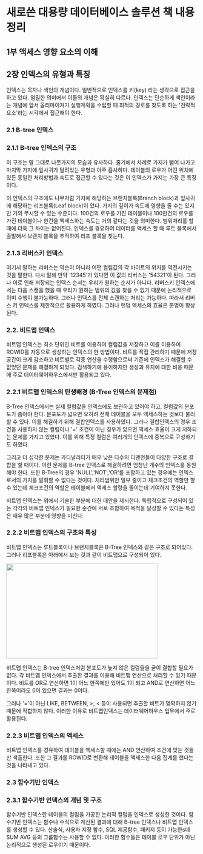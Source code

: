 # 새로쓴 대용량 데이터베이스 솔루션 책 내용 정리
## 1부 액세스 영향 요소의 이해

## 2장 인덱스의 유형과 특징
인덱스는 목차나 색인의 개념이다. 일반적으로 인덱스를 키(key) 라는 생각으로 접근을 하고 있다. 엄밀한 의미에서 이들의 개념은 확실히 다르다. 인덱스는 단순하게 색인이라는 개념에 앞서 옵티마이져가 실행계획을 수립할 때 최적의 경로를 찾도록 하는 '전략적 요소'라는 시각에서 접근해야 한다.

### 2.1 B-tree 인덱스
### 2.1.1 B-tree 인덱스의 구조
이 구조는 말 그대로 나뭇가지의 모습과 유사하다. 줄기에서 차례로 가지가 뻗어 나가고 마지막 가지에 잎사귀가 달려있는 유형과 아주 흡사하다. 테이블의 로우가 어떤 위치에 있든 동일한 처리방법과 속도로 접근할 수 있다는 것은 이 인덱스가 가지는 가장 큰 특징이다. 

이 인덱스의 구조에도 나무처럼 가지에 해당하는 브랜치블록(Branch block)과 잎사귀에 해당하는 리프블록(Leaf block)이 있다. 가지의 깊이가 속도에 영향을 줄 수는 있지만 거의 무시할 수 있는 수준이다. 100건의 로우를 가진 테이블이나 100만건의 로우를 가진 테이블이나 한건을 액세스하는 속도는 거의 같다는 것을 의미한다. 범위처리를 할 때에 더욱 그 차이는 없어진다. 인덱스를 경유하여 데이터를 액세스 할 때 루트 블록에서 출발해서 브랜치 블록을 추적하여 리프 블록을 찾는다.


### 2.1.3 리버스키 인덱스
여기서 말하는 리버스는 역순이 아니라 어떤 컬럼값의 각 바이트의 위치를 역전시키는 것을 말한다. 다시 말해 만약 '12345'가 있다면 이 값의 리버스는 '54321'이 된다.  그러나 이로 인해 저장되는 인덱스 순서는 우리가 원하는 순서가 아니다. 리버스키 인덱스에서는 다음 스캔을 했을 때 우리가 원하는 범위의 값을 찾을 수 없기 때문에 논리적으로 이미 수행이 불가능하다. 그러나 인덱스를 전체 스캔하는 처리는 가능하다. 따라서 리버스 키 인덱스를 제한적으로 활용하게 하였다. 그러나 랜덤 엑세스의 효율은 분명이 향상된다.


### 2.2. 비트맵 인덱스
비트맵 인덱스는 최소 단위인 비트를 이용하여 컬럼값을 저장하고 이를 이용하여 ROWID를 자동으로 생성하는 인덱스의 한 방법이다. 비트를 직접 관리하기 때문에 저장공간이 크게 감소하고 비트별로 각종 연산을 수행함으로써 기존에 인덱스가 해결할 수 없었던 문제를 해결하게 되었다.  검색하기에 용이하지만 생성과 유지에 대한 비용 때문에 주로 데이터웨어하우스에서만 활용되고 있다.


### 2.2.1 비트맵 인덱스의 탄생배경 (B-Tree 인덱스의 문제점)
B-Tree 인덱스에서는 실제 컬럼값을 인덱스에도 보관하고 있어야 하고, 컬럼값의 분포도가 좁아야 한다. 분포도가 넓으면 오히려 전체 테이블을 모두 액세스하는 것보다 불리할 수 있다. 이를 해결하기 위해 결합인덱스를 사용하였다. 그러나 결합인덱스의 경우 조건을 사용하지 않는 컬럼이나 '=' 조건이 아닌 경우가 있으면 액세스 효율이 크게 저하되는 문제를 가지고 있었다. 이를 위해 특정 컬럼은 여러개의 인덱스에 중복으로 구성하기도 하였다.

그리고 더 심각한 문제는 카디널리티가 매우 낮은 다수의 디맨전들이 다양한 구조로 결합을 할 때이다. 이런 문제를 B-tree 인덱스로 해결하려면 엄청난 개수의 인덱스를 동원해야 한다. 또한 B-Tree의 경우 'NULL','NOT','OR'를 포함하고 있는 경우에는 인덱스로서의 가치를 발휘할 수 없다는 것이다. 처리범위만 일부 줄이고 체크조건의 역할만 할 수 있는데 체크조건의 역할은 테이블에서 액세스 할량을 줄이는데 기여하지 못한다.

비트맵 인덱스는 위에서 기술한 부분에 대한 대안을 제시한다. 독립적으로 구성되어 있는 각각의 비트맵 인덱스가 필요한 순간에 서로 조합하여 목적을 달성할 수 있다는 특성은 매우 많은 부분에 영향을 미친다.

### 2.2.2 비트맵 인덱스의 구조와 특성
비트맵 인덱스는 루트블록이나 브랜치블록은 B-Tree 인덱스와 같은 구조로 되어있다. 그러나 리프블록은 아래에서 보는 것과 같이 비트맵으로 구성되어 있다.

<img src="https://github.com/heejung-choi/TIL/assets/58652391/dc0f27e9-26f0-4541-919f-41f99074eb9b" width="400" height="250"/>

비트맵 인덱스는 B-tree 인덱스처럼 분포도가 높지 않은 컬럼들을 굳이 결합할 필요가 없다. 각 비트맵 인덱스에서 추출한 결과를 이용해 비트맵 연산으로 처리할 수 있기 때문이다. 비트를 OR로 연산하면 1이 어느 한쪽에만 있어도 1이 되고 AND로 연산하면 어느 한쪽이라도 0이 있으면 결과는 0이다.

그러나 '='이 아닌 LIKE, BETWEEN, >, < 등이 사용되면 추출할 비트가 명확하지 않기 때문에 적합하지 않다. 이러한 이유로 비트맵인덱스는 데이터웨어하우스 업무에서 주로 활용된다.

### 2.2.3 비트맵 인덱스의 액세스
비트맵 인덱스를 경유하여 테이블을 엑세스할 때에는 AND 연산하여 조건에 맞는 것들만 색출한다. 또한 그 결과를 ROWID로 변환해 테이블을 액세스한 다음 집계를 했다는 것을 나타내고 있다.


### 2.3 함수기반 인덱스
### 2.3.1 함수기반 인덱스의 개념 및 구조
함수기반 인덱스란 테이블의 컬럼을 가공한 논리적 컬럼을 인덱스로 생성한 것이다. 함수기반 인덱스는 함수나 수식으로 계산된 결과에 대해 B-tree 인덱스나 비트맵 인덱스를 생성할 수 있다. 산술식, 사용자 지정 함수, SQL 제공함수, 패키지 등이 가능한s데 SUM AVG 등의 그룹함수는 사용할 수 없다. 이러한 함수들은 테이블 로우 단위가 아닌 논리적으로 생성된 로우이기 때문이다.
